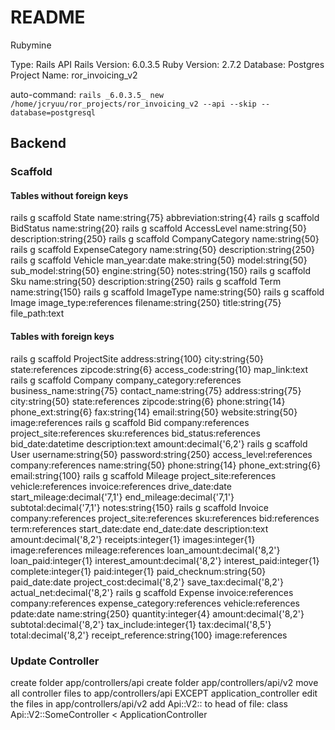 # README

Rubymine

Type: Rails API
Rails Version: 6.0.3.5
Ruby Version: 2.7.2
Database: Postgres
Project Name: ror_invoicing_v2

auto-command: `rails _6.0.3.5_ new /home/jcryuu/ror_projects/ror_invoicing_v2 --api --skip --database=postgresql`

## Backend

### Scaffold

#### Tables without foreign keys

rails g scaffold State name:string{75} abbreviation:string{4}
rails g scaffold BidStatus name:string{20}
rails g scaffold AccessLevel name:string{50} description:string{250}
rails g scaffold CompanyCategory name:string{50}
rails g scaffold ExpenseCategory name:string{50} description:string{250}
rails g scaffold Vehicle man_year:date make:string{50} model:string{50} sub_model:string{50} engine:string{50} notes:string{150}
rails g scaffold Sku name:string{50} description:string{250}
rails g scaffold Term name:string{150}
rails g scaffold ImageType name:string{50}
rails g scaffold Image image_type:references filename:string{250} title:string{75} file_path:text

#### Tables with foreign keys

rails g scaffold ProjectSite address:string{100} city:string{50} state:references zipcode:string{6} access_code:string{10} map_link:text
rails g scaffold Company company_category:references business_name:string{75} contact_name:string{75} address:string{75} city:string{50} state:references zipcode:string{6} phone:string{14} phone_ext:string{6} fax:string{14} email:string{50} website:string{50} image:references
rails g scaffold Bid company:references project_site:references sku:references bid_status:references bid_date:datetime description:text amount:decimal{'6,2'}
rails g scaffold User username:string{50} password:string{250} access_level:references company:references name:string{50} phone:string{14} phone_ext:string{6} email:string{100}
rails g scaffold Mileage project_site:references vehicle:references invoice:references drive_date:date start_mileage:decimal{'7,1'} end_mileage:decimal{'7,1'} subtotal:decimal{'7,1'} notes:string{150}
rails g scaffold Invoice company:references project_site:references sku:references bid:references term:references start_date:date end_date:date description:text amount:decimal{'8,2'} receipts:integer{1} images:integer{1} image:references mileage:references loan_amount:decimal{'8,2'} loan_paid:integer{1} interest_amount:decimal{'8,2'} interest_paid:integer{1} complete:integer{1} paid:integer{1} paid_checknum:string{50} paid_date:date project_cost:decimal{'8,2'} save_tax:decimal{'8,2'} actual_net:decimal{'8,2'}
rails g scaffold Expense invoice:references company:references expense_category:references vehicle:references pdate:date name:string{250} quantity:integer{4} amount:decimal{'8,2'} subtotal:decimal{'8,2'} tax_include:integer{1} tax:decimal{'8,5'} total:decimal{'8,2'} receipt_reference:string{100} image:references

### Update Controller

create folder app/controllers/api
create folder app/controllers/api/v2
move all controller files to app/controllers/api EXCEPT application_controller
edit the files in app/controllers/api/v2
    add Api::V2:: to head of file:
        class Api::V2::SomeController < ApplicationController